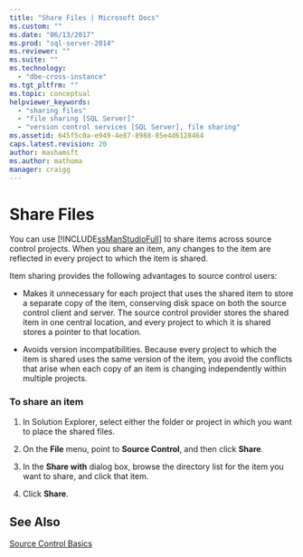 ```yaml
---
title: "Share Files | Microsoft Docs"
ms.custom: ""
ms.date: "06/13/2017"
ms.prod: "sql-server-2014"
ms.reviewer: ""
ms.suite: ""
ms.technology: 
  - "dbe-cross-instance"
ms.tgt_pltfrm: ""
ms.topic: conceptual
helpviewer_keywords: 
  - "sharing files"
  - "file sharing [SQL Server]"
  - "version control services [SQL Server], file sharing"
ms.assetid: 645f5c0a-e949-4e87-8988-85e4d6128464
caps.latest.revision: 20
author: mashamsft
ms.author: mathoma
manager: craigg
---
```

# Share Files
  You can use [!INCLUDE[ssManStudioFull](../includes/ssmanstudiofull-md.md)] to share items across source control projects. When you share an item, any changes to the item are reflected in every project to which the item is shared.  
  
 Item sharing provides the following advantages to source control users:  
  
-   Makes it unnecessary for each project that uses the shared item to store a separate copy of the item, conserving disk space on both the source control client and server. The source control provider stores the shared item in one central location, and every project to which it is shared stores a pointer to that location.  
  
-   Avoids version incompatibilities. Because every project to which the item is shared uses the same version of the item, you avoid the conflicts that arise when each copy of an item is changing independently within multiple projects.  
  
### To share an item  
  
1.  In Solution Explorer, select either the folder or project in which you want to place the shared files.  
  
2.  On the **File** menu, point to **Source Control**, and then click **Share**.  
  
3.  In the **Share with** dialog box, browse the directory list for the item you want to share, and click that item.  
  
4.  Click **Share**.  
  
## See Also  
 [Source Control Basics](../../2014/database-engine/source-control-basics.md)  
  
  
